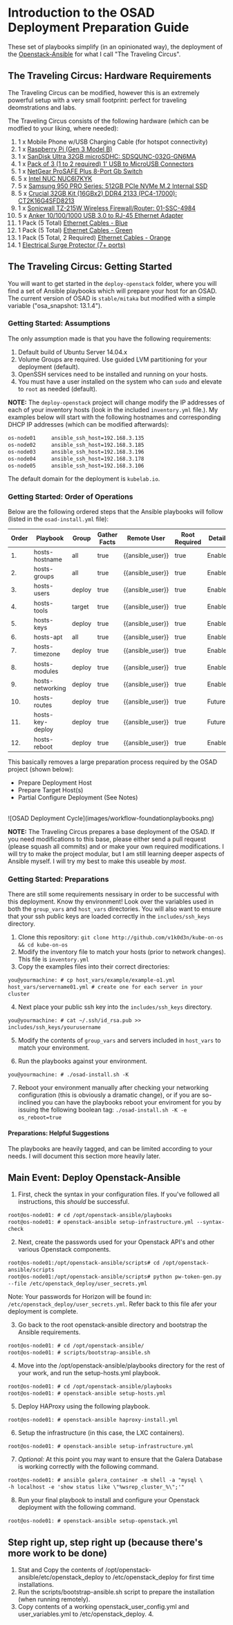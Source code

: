 # Introduction to the OSAD Deployment Preparation Guide

These set of playbooks simplify (in an opinionated way), the deployment of the [Openstack-Ansible](https://github.com/openstack/openstack-ansible) for what I call "The Traveling Circus".

## The Traveling Circus: Hardware Requirements

The Traveling Circus can be modified, however this is an extremely powerful setup with a very small footprint: perfect for traveling deomstrations and labs.

The Traveling Circus consists of the following hardware (which can be modfied to your liking, where needed):

1. 1 x Mobile Phone w/USB Charging Cable (for hotspot connectivity)
2. 1 x [Raspberry Pi (Gen 3 Model B)](http://amzn.to/29QOIuq)
3. 1 x [SanDisk Ultra 32GB microSDHC: SDSQUNC-032G-GN6MA](http://amzn.to/29Pfnc1)
4. 1 x [Pack of 3 (1 to 2 required) 1' USB to MicroUSB Connectors](http://amzn.to/29KUJeA)
5. 1 x [NetGear ProSAFE Plus 8-Port Gb Switch](http://amzn.to/29Yajka)
6. 5 x [Intel NUC NUC6I7KYK](http://amzn.to/29Pf8NW)
7. 5 x [Samsung 950 PRO Series: 512GB PCIe NVMe M.2 Internal SSD](http://amzn.to/2aiHEoH)
8. 5 x [Crucial 32GB Kit (16GBx2) DDR4 2133 (PC4-17000): CT2K16G4SFD8213](http://amzn.to/29Pfd4r)
9. 1 x [Sonicwall TZ-215W Wireless Firewall/Router: 01-SSC-4984](http://amzn.to/29Ybeki)
10. 5 x [Anker 10/100/1000 USB 3.0 to RJ-45 Ethernet Adapter](http://amzn.to/29Pg0Cl)
11. 1 Pack (5 Total) [Ethernet Cables - Blue](http://amzn.to/29QQJH1)
12. 1 Pack (5 Total) [Ethernet Cables - Green](http://amzn.to/29QReRC)
13. 1 Pack (5 Total, 2 Required) [Ethernet Cables - Orange](http://amzn.to/29Kohmr)
14. 1 [Electrical Surge Protector (7+ ports)](http://amzn.to/29MmOiM)

## The Traveling Circus: Getting Started

You will want to get started in the `deploy-openstack` folder, where you will find a set of Ansible playbooks which will prepare your host for an OSAD. The current version of OSAD is `stable/mitaka` but modified with a simple variable ("osa_snapshot: 13.1.4").

### Getting Started: Assumptions

The only assumption made is that you have the following requirements:

1. Default build of Ubuntu Server 14.04.x
2. Volume Groups are required. Use guided LVM partitioning for your deployment (default).
3. OpenSSH services need to be installed and running on your hosts.
4. You must have a user installed on the system who can `sudo` and elevate to `root` as needed (default).

**NOTE:** The `deploy-openstack` project will change modify the IP addresses of each of your inventory hosts (look in the included `inventory.yml` file.). My examples below will start with the following hostnames and corresponding DHCP IP addresses (which can be modified afterwards):

```
os-node01     ansible_ssh_host=192.168.3.135
os-node02     ansible_ssh_host=192.168.3.185
os-node03     ansible_ssh_host=192.168.3.196
os-node04     ansible_ssh_host=192.168.3.178
os-node05     ansible_ssh_host=192.168.3.106
```

The default domain for the deployment is `kubelab.io`.

### Getting Started: Order of Operations

Below are the following ordered steps that the Ansible playbooks will follow (listed in the `osad-install.yml` file):

Order | Playbook         | Group  | Gather Facts | Remote User      | Root Required | Details
----- | ---------------- | ------ | ------------ | ---------------- | ------------- | -------
1.    | hosts-hostname   | all    | true         | {{ansible_user}} | true          | Enabled
2.    | hosts-groups     | all    | true         | {{ansible_user}} | true          | Enabled
3.    | hosts-users      | deploy | true         | {{ansible_user}} | true          | Enabled
4.    | hosts-tools      | target | true         | {{ansible_user}} | true          | Enabled
5.    | hosts-keys       | deploy | true         | {{ansible_user}} | true          | Enabled
6.    | hosts-apt        | all    | true         | {{ansible_user}} | true          | Enabled
7.    | hosts-timezone   | deploy | true         | {{ansible_user}} | true          | Enabled
8.    | hosts-modules    | deploy | true         | {{ansible_user}} | true          | Enabled
9.    | hosts-networking | deploy | true         | {{ansible_user}} | true          | Enabled
10.   | hosts-routes     | deploy | true         | {{ansible_user}} | true          | Future
11.   | hosts-key-deploy | deploy | true         | {{ansible_user}} | true          | Future
12.   | hosts-reboot     | deploy | true         | {{ansible_user}} | true          | Enabled

This basically removes a large preparation process required by the OSAD project (shown below):

- Prepare Deployment Host
- Prepare Target Host(s)
- Partial Configure Deployment (See Notes)

<br>
![OSAD Deployment Cycle](images/workflow-foundationplaybooks.png)<br>

**NOTE:** The Traveling Circus prepares a base deployment of the OSAD. If you need modifications to this base, please either send a pull request (please squash all commits) and or make your own required modifications. I will try to make the project modular, but I am still learning deeper aspects of Ansible myself. I will try my best to make this useable by _most_.

### Getting Started: Preparations

There are still some requirements nessisary in order to be successful with this deployment. Know thy environment! Look over the variables used in both the `group_vars` and `host_vars` directories. You will also want to ensure that your ssh public keys are loaded correctly in the `includes/ssh_keys` directory.

1. Clone this repository: `git clone http://github.com/v1k0d3n/kube-on-os && cd kube-on-os`
2. Modify the inventory file to match your hosts (prior to network changes). This file is `inventory.yml`
3. Copy the examples files into their correct directories:

  ```
  you@yourmachine: # cp host_vars/example/example-o1.yml host_vars/servername01.yml # create one for each server in your cluster
  ```

4. Next place your public ssh key into the `includes/ssh_keys` directory.

  ```
  you@yourmachine: # cat ~/.ssh/id_rsa.pub >> includes/ssh_keys/yourusername
  ```

5. Modify the contents of `group_vars` and servers included in `host_vars` to match your environment.

6. Run the playbooks against your environment.

  ```
  you@yourmachine: # ./osad-install.sh -K
  ```

7. Reboot your environment manually after checking your networking configuration (this is obviously a dramatic change), or if you are so-inclined you can have the playbooks reboot your enviroment for you by issuing the following boolean tag: `./osad-install.sh -K -e os_reboot=true`

#### Preparations: Helpful Suggestions

The playbooks are heavily tagged, and can be limited according to your needs. I will document this section more heavily later.

## Main Event: Deploy Openstack-Ansible

1. First, check the syntax in your configuration files. If you've followed all instructions, this _should_ be successful.

  ```
  root@os-node01: # cd /opt/openstack-ansible/playbooks
  root@os-node01: # openstack-ansible setup-infrastructure.yml --syntax-check
  ```

2. Next, create the passwords used for your Openstack API's and other various Openstack components.

  ```
  root@os-node01:/opt/openstack-ansible/scripts# cd /opt/openstack-ansible/scripts
  root@os-node01:/opt/openstack-ansible/scripts# python pw-token-gen.py --file /etc/openstack_deploy/user_secrets.yml
  ```

  Note: Your passwords for Horizon will be found in: `/etc/openstack_deploy/user_secrets.yml`. Refer back to this file afer your deployment is complete.

3. Go back to the root openstack-ansible directory and bootstrap the Ansible requirements.

  ```
  root@os-node01: # cd /opt/openstack-ansible/
  root@os-node01: # scripts/bootstrap-ansible.sh
  ```

4. Move into the /opt/openstack-ansible/playbooks directory for the rest of your work, and run the setup-hosts.yml playbook.

  ```
  root@os-node01: # cd /opt/openstack-ansible/playbooks
  root@os-node01: # openstack-ansible setup-hosts.yml
  ```

5. Deploy HAProxy using the following playbook.

  ```
  root@os-node01: # openstack-ansible haproxy-install.yml
  ```

6. Setup the infrastructure (in this case, the LXC containers).

  ```
  root@os-node01: # openstack-ansible setup-infrastructure.yml
  ```

7. _Optional:_ At this point you may want to ensure that the Galera Database is working correctly with the following command.

  ```
  root@os-node01: # ansible galera_container -m shell -a "mysql \
  -h localhost -e 'show status like \"%wsrep_cluster_%\";'"
  ```

8. Run your final playbook to install and configure your Openstack deployment with the following command.

  ```
  root@os-node01: # openstack-ansible setup-openstack.yml
  ```

## Step right up, step right up (because there's more work to be done)

1. Stat and Copy the contents of /opt/openstack-ansible/etc/openstack_deploy to /etc/openstack_deploy for first time installations.
2. Run the scripts/bootstrap-ansible.sh script to prepare the installation (when running remotely).
3. Copy contents of a working openstack_user_config.yml and user_variables.yml to /etc/openstack_deploy. 4.
